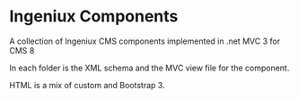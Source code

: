 Ingeniux Components
===================

A collection of Ingeniux CMS components implemented in .net MVC 3 for CMS 8

In each folder is the XML schema and the MVC view file for the component.

HTML is a mix of custom and Bootstrap 3.
